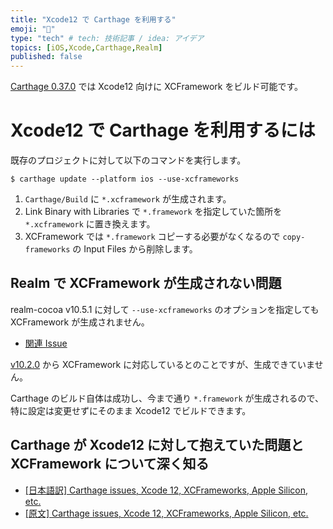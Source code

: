```yaml
---
title: "Xcode12 で Carthage を利用する"
emoji: "🔨"
type: "tech" # tech: 技術記事 / idea: アイデア
topics: [iOS,Xcode,Carthage,Realm]
published: false
---
```


[Carthage 0.37.0](https://github.com/Carthage/Carthage/releases/tag/0.37.0) では Xcode12 向けに XCFramework をビルド可能です。

# Xcode12 で Carthage を利用するには

既存のプロジェクトに対して以下のコマンドを実行します。

```
$ carthage update --platform ios --use-xcframeworks
```

1. `Carthage/Build` に `*.xcframework` が生成されます。
2. Link Binary with Libraries で `*.framework` を指定していた箇所を `*.xcframework` に置き換えます。
3. XCFramework では `*.framework` コピーする必要がなくなるので `copy-frameworks` の Input Files から削除します。

## Realm で XCFramework が生成されない問題

realm-cocoa v10.5.1 に対して `--use-xcframeworks` のオプションを指定しても XCFramework が生成されません。

- [関連 Issue](https://github.com/realm/realm-cocoa/issues/7031)

[v10.2.0](https://github.com/realm/realm-cocoa/releases/tag/v10.2.0) から XCFramework に対応しているとのことですが、生成できていません。

Carthage のビルド自体は成功し、今まで通り `*.framework` が生成されるので、特に設定は変更せずにそのまま Xcode12 でビルドできます。

## Carthage が Xcode12 に対して抱えていた問題と XCFramework について深く知る

* [[日本語訳] Carthage issues, Xcode 12, XCFrameworks, Apple Silicon, etc.](https://zeero.medium.com/%E6%97%A5%E6%9C%AC%E8%AA%9E%E8%A8%B3-carthage-issues-xcode-12-xcframeworks-apple-silicon-etc-fa1932769ad3)
* [[原文] Carthage issues, Xcode 12, XCFrameworks, Apple Silicon, etc.](https://medium.com/@quentinfasquel/carthage-issues-xcode-12-xcframeworks-apple-silicon-etc-1c60d8635dbc)
